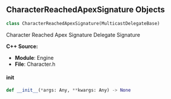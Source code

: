 ## CharacterReachedApexSignature Objects

```python
class CharacterReachedApexSignature(MulticastDelegateBase)
```

Character Reached Apex Signature  Delegate Signature

**C++ Source:**

- **Module**: Engine
- **File**: Character.h

<a id="unreal.CharacterReachedApexSignature.__init__"></a>

#### __init__

```python
def __init__(*args: Any, **kwargs: Any) -> None
```

<a id="unreal.CollisionEventSignature"></a>